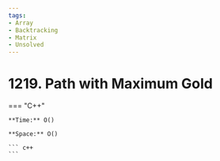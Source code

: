 ```yaml
---
tags:
- Array
- Backtracking
- Matrix
- Unsolved
---
```



# 1219. Path with Maximum Gold

=== "C++"

    **Time:** O()

    **Space:** O()

    ``` c++
    ```